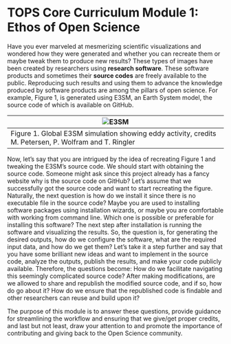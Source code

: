 # TOPS Core Curriculum Module 1: Ethos of Open Science

Have you ever marveled at mesmerizing scientific visualizations and wondered 
how they were generated and whether you can recreate them or maybe tweak 
them to produce new results? These types of images have been created by 
researchers using **research software**. These software products and sometimes 
their **source codes** are freely available to the public. 
Reproducing such results and using them to advance the knowledge 
produced by software products are among the pillars of open science. 
For example, Figure 1, is generated using E3SM, an Earth System model, 
the source code of which is available on GitHub.

|![E3SM](https://i.imgur.com/zIdfW3i.jpg)|
|--|
|Figure 1. Global E3SM simulation showing eddy activity, credits M. Petersen, P. Wolfram and T. Ringler|

Now, let’s say that you are intrigued by the idea of recreating Figure 1 
and tweaking the E3SM’s source code. We should start with obtaining the 
source code. Someone might ask since this project already has a fancy 
website why is the source code on GitHub? Let’s assume that we successfully 
got the source code and want to start recreating the figure. 
Naturally, the next question is how do we install it since there is no 
executable file in the source code? Maybe you are used to installing software 
packages using installation wizards, or maybe you are comfortable with 
working from command line. Which one is possible or preferable for installing 
this software? The next step after installation is running the software 
and visualizing the results. So, the question is, for generating the desired 
outputs, how do we configure the software, what are the required input data,
and how do we get them? Let’s take it a step further and say that you have 
some brilliant new ideas and want to implement in the source code, analyze 
the outputs, publish the results, and make your code publicly available. 
Therefore, the questions become: How do we facilitate navigating this 
seemingly complicated source code? After making modifications, are we allowed 
to share and republish the modified source code, and if so, how do go 
about it? How do we ensure that the republished code is findable and other 
researchers can reuse and build upon it?

The purpose of this module is to answer these questions, provide guidance 
for streamlining the workflow and ensuring that we give/get proper credits, 
and last but not least, draw your attention to and promote the importance 
of contributing and giving back to the Open Science community.

